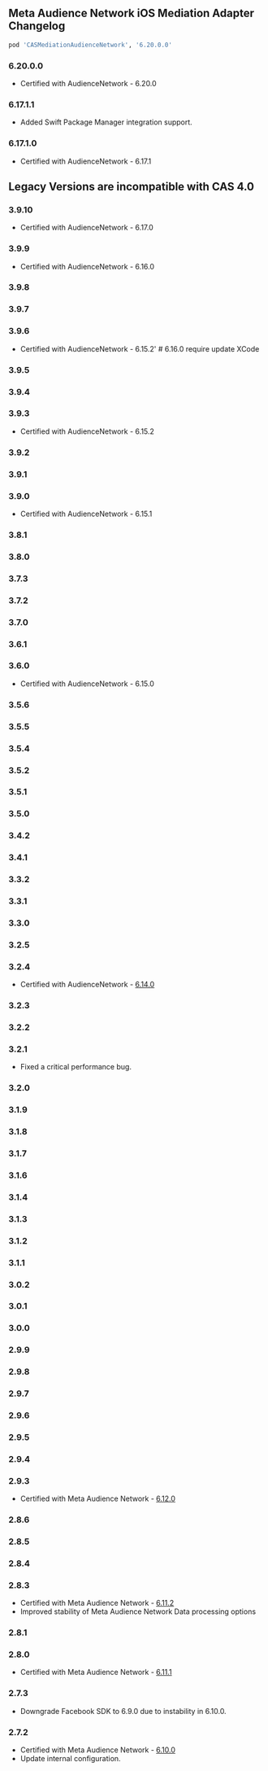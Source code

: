 ## Meta Audience Network iOS Mediation Adapter Changelog
```ruby
pod 'CASMediationAudienceNetwork', '6.20.0.0'
```

### 6.20.0.0
- Certified with AudienceNetwork - 6.20.0

### 6.17.1.1
- Added Swift Package Manager integration support.

### 6.17.1.0
- Certified with AudienceNetwork - 6.17.1

## Legacy Versions are incompatible with CAS 4.0

### 3.9.10
- Certified with AudienceNetwork - 6.17.0

### 3.9.9
- Certified with AudienceNetwork - 6.16.0

### 3.9.8

### 3.9.7

### 3.9.6
- Certified with AudienceNetwork - 6.15.2' # 6.16.0 require update XCode

### 3.9.5

### 3.9.4

### 3.9.3
- Certified with AudienceNetwork - 6.15.2

### 3.9.2

### 3.9.1

### 3.9.0
- Certified with AudienceNetwork - 6.15.1

### 3.8.1

### 3.8.0

### 3.7.3

### 3.7.2

### 3.7.0

### 3.6.1

### 3.6.0
- Certified with AudienceNetwork - 6.15.0

### 3.5.6

### 3.5.5

### 3.5.4

### 3.5.2

### 3.5.1

### 3.5.0

### 3.4.2

### 3.4.1

### 3.3.2

### 3.3.1

### 3.3.0

### 3.2.5

### 3.2.4
- Certified with AudienceNetwork - [6.14.0](https://developers.facebook.com/docs/audience-network/setting-up/platform-setup/ios/changelog)

### 3.2.3

### 3.2.2

### 3.2.1
- Fixed a critical performance bug.

### 3.2.0

### 3.1.9

### 3.1.8

### 3.1.7

### 3.1.6

### 3.1.4

### 3.1.3

### 3.1.2

### 3.1.1

### 3.0.2

### 3.0.1

### 3.0.0

### 2.9.9

### 2.9.8

### 2.9.7

### 2.9.6

### 2.9.5

### 2.9.4

### 2.9.3
- Certified with Meta Audience Network - [6.12.0](https://developers.facebook.com/docs/audience-network/setting-up/platform-setup/ios/changelog)

### 2.8.6

### 2.8.5

### 2.8.4

### 2.8.3
- Certified with Meta Audience Network - [6.11.2](https://developers.facebook.com/docs/audience-network/setting-up/platform-setup/ios/changelog)
- Improved stability of Meta Audience Network Data processing options

### 2.8.1

### 2.8.0
- Certified with Meta Audience Network - [6.11.1](https://developers.facebook.com/docs/audience-network/setting-up/platform-setup/ios/changelog)

### 2.7.3
- Downgrade Facebook SDK to 6.9.0 due to instability in 6.10.0.

### 2.7.2
- Certified with Meta Audience Network - [6.10.0](https://developers.facebook.com/docs/audience-network/setting-up/platform-setup/ios/changelog)
- Update internal configuration.